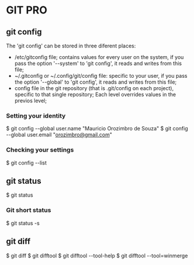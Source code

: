 # GIT PRO 

## git config
The 'git config' can be stored in three diferent places:
- /etc/gitconfig file; contains values for every user on the system, if you pass the option '--system' to 'git config', it reads and writes from this file;
- ~/.gitconfig or ~/.config/git/config file: specific to your user, if you pass the option '--global' to 'git config', it reads and writes from this file;
- config file in the git repository (that is .git/config on each project), specific to that single repository;
Each level overrides values in the previos  level;
### Setting your identity
$ git config --global user.name "Mauricio Orozimbro de Souza"
$ git config --global user.email "orozimbro@gmail.com"
### Checking your settings
$ git config --list

## git status
$ git status
### Git short status
$ git status -s

## git diff
$ git diff
$ git difftool
$ git difftool --tool-help
$ git difftool --tool=winmerge


